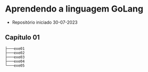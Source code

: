# Aprendendo a linguagem GoLang 

* Repositório iniciado 30-07-2023


## Capítulo 01
```
├───exe01
├───exe02
├───exe03
├───exe04
└───exe05
```

